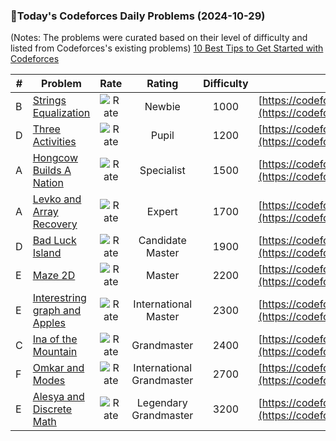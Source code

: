 ### 🌟Today's Codeforces Daily Problems (2024-10-29)
(Notes: The problems were curated based on their level of difficulty and listed from Codeforces's existing problems)
[10 Best Tips to Get Started with Codeforces](https://github.com/ika9810/Codeforces-Daily-Problems/blob/main/10%20Best%20Tips%20to%20Get%20Started%20with%20Codeforces.md)

| # | Problem | Rate| Rating | Difficulty | Contest |
|---| ----- | :--------: | :----------: | :----------: | ---------- |
|B|[Strings Equalization](https://codeforces.com/contest/1223/problem/B)|![Rate](https://img.shields.io/badge/Newbie-1000-lightgrey)|Newbie|1000|[https://codeforces.com/contest/1223](https://codeforces.com/contest/1223)|
|D|[Three Activities](https://codeforces.com/contest/1914/problem/D)|![Rate](https://img.shields.io/badge/Pupil-1200-brightgreen)|Pupil|1200|[https://codeforces.com/contest/1914](https://codeforces.com/contest/1914)|
|A|[Hongcow Builds A Nation](https://codeforces.com/contest/744/problem/A)|![Rate](https://img.shields.io/badge/Specialist-1500-9cf)|Specialist|1500|[https://codeforces.com/contest/744](https://codeforces.com/contest/744)|
|A|[Levko and Array Recovery](https://codeforces.com/contest/360/problem/A)|![Rate](https://img.shields.io/badge/Expert-1700-blue)|Expert|1700|[https://codeforces.com/contest/360](https://codeforces.com/contest/360)|
|D|[Bad Luck Island](https://codeforces.com/contest/540/problem/D)|![Rate](https://img.shields.io/badge/Candidate%20Master-1900-blueviolet)|Candidate Master|1900|[https://codeforces.com/contest/540](https://codeforces.com/contest/540)|
|E|[Maze 2D](https://codeforces.com/contest/413/problem/E)|![Rate](https://img.shields.io/badge/Master-2200-orange)|Master|2200|[https://codeforces.com/contest/413](https://codeforces.com/contest/413)|
|E|[Interestring graph and Apples](https://codeforces.com/contest/9/problem/E)|![Rate](https://img.shields.io/badge/International%20Master-2300-orange)|International Master|2300|[https://codeforces.com/contest/9](https://codeforces.com/contest/9)|
|C|[Ina of the Mountain](https://codeforces.com/contest/1852/problem/C)|![Rate](https://img.shields.io/badge/Grandmaster-2400-red)|Grandmaster|2400|[https://codeforces.com/contest/1852](https://codeforces.com/contest/1852)|
|F|[Omkar and Modes](https://codeforces.com/contest/1372/problem/F)|![Rate](https://img.shields.io/badge/International%20Grandmaster-2700-red)|International Grandmaster|2700|[https://codeforces.com/contest/1372](https://codeforces.com/contest/1372)|
|E|[Alesya and Discrete Math](https://codeforces.com/contest/1179/problem/E)|![Rate](https://img.shields.io/badge/Legendary%20Grandmaster-3200-red)|Legendary Grandmaster|3200|[https://codeforces.com/contest/1179](https://codeforces.com/contest/1179)|
